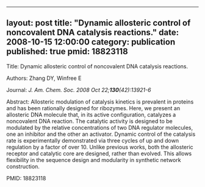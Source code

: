 
---
layout: post
title:  "Dynamic allosteric control of noncovalent DNA catalysis reactions."
date:   2008-10-15 12:00:00
category:  publication
published: true
pmid: 18823118
---

Title: Dynamic allosteric control of noncovalent DNA catalysis reactions.

Authors: Zhang DY, Winfree E

Journal: *J. Am. Chem. Soc. 2008 Oct 22;**130**(42):13921-6*

Abstract: Allosteric modulation of catalysis kinetics is prevalent in proteins and has been rationally designed for ribozymes. Here, we present an allosteric DNA molecule that, in its active configuration, catalyzes a noncovalent DNA reaction. The catalytic activity is designed to be modulated by the relative concentrations of two DNA regulator molecules, one an inhibitor and the other an activator. Dynamic control of the catalysis rate is experimentally demonstrated via three cycles of up and down regulation by a factor of over 10. Unlike previous works, both the allosteric receptor and catalytic core are designed, rather than evolved. This allows flexibility in the sequence design and modularity in synthetic network construction.

PMID: 18823118

